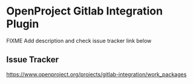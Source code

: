# OpenProject Gitlab Integration Plugin

FIXME Add description and check issue tracker link below

## Issue Tracker

https://www.openproject.org/projects/gitlab-integration/work_packages
